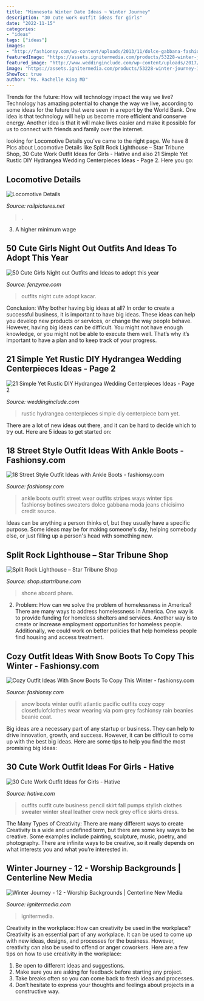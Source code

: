 ```yaml
---
title: "Minnesota Winter Date Ideas ~ Winter Journey"
description: "30 cute work outfit ideas for girls"
date: "2022-11-15"
categories:
- "ideas"
tags: ["ideas"]
images:
- "http://fashionsy.com/wp-content/uploads/2013/11/dolce-gabbana-fashion-brands-white-dark-blue-sweaterslook-main-single-630x924.jpg"
featuredImage: "https://assets.ignitermedia.com/products/53228-winter-journey-12/preview/image"
featured_image: "http://www.weddinginclude.com/wp-content/uploads/2017/07/Rustic-hydrangea-centerpiece-at-Pratt-Barn.jpg"
image: "https://assets.ignitermedia.com/products/53228-winter-journey-12/preview/image"
ShowToc: true
author: "Ms. Rachelle King MD"
---
```



Trends for the future: How will technology impact the way we live?
Technology has amazing potential to change the way we live, according to some ideas for the future that were seen in a report by the World Bank. One idea is that technology will help us become more efficient and conserve energy. Another idea is that it will make lives easier and make it possible for us to connect with friends and family over the internet.

	

		
looking for Locomotive Details you've came to the right page. We have 8 Pics about Locomotive Details like Split Rock Lighthouse – Star Tribune Shop, 30 Cute Work Outfit Ideas for Girls - Hative and also 21 Simple Yet Rustic DIY Hydrangea Wedding Centerpieces Ideas - Page 2. Here you go:
		
    
## Locomotive Details

<img loading=lazy src="http://www.railpictures.net/images/d2/8/1/5/1815.1487474703.jpg" onerror="this.onerror=null;this.src='https://tse3.mm.bing.net/th?id=OIP.qORNBRRN8tZOvFAuK-Og8gHaFD&amp;pid=15.1';" alt="Locomotive Details">

_Source: railpictures.net_

>. 

	

3. A higher minimum wage

    
## 50 Cute Girls Night Out Outfits And Ideas To Adopt This Year

<img loading=lazy src="http://fenzyme.com/wp-content/uploads/2015/06/Cute-Girls-Night-out-Outfits-and-Ideas26.jpg" onerror="this.onerror=null;this.src='https://tse2.mm.bing.net/th?id=OIP.9TwngK95Y5AEpZZ_vyyt0wHaLa&amp;pid=15.1';" alt="50 Cute Girls Night out Outfits and Ideas to adopt this year">

_Source: fenzyme.com_

>outfits night cute adopt kacar. 

	

Conclusion: Why bother having big ideas at all?
In order to create a successful business, it is important to have big ideas. These ideas can help you develop new products or services, or change the way people behave. However, having big ideas can be difficult. You might not have enough knowledge, or you might not be able to execute them well. That’s why it’s important to have a plan and to keep track of your progress.

    
## 21 Simple Yet Rustic DIY Hydrangea Wedding Centerpieces Ideas - Page 2

<img loading=lazy src="http://www.weddinginclude.com/wp-content/uploads/2017/07/Rustic-hydrangea-centerpiece-at-Pratt-Barn.jpg" onerror="this.onerror=null;this.src='https://tse1.mm.bing.net/th?id=OIP.Z0JTkdBhG4pyPWvemVRDPwHaLJ&amp;pid=15.1';" alt="21 Simple Yet Rustic DIY Hydrangea Wedding Centerpieces Ideas - Page 2">

_Source: weddinginclude.com_

>rustic hydrangea centerpieces simple diy centerpiece barn yet. 

	

There are a lot of new ideas out there, and it can be hard to decide which to try out. Here are 5 ideas to get started on: 

    
## 18 Street Style Outfit Ideas With Ankle Boots - Fashionsy.com

<img loading=lazy src="http://fashionsy.com/wp-content/uploads/2013/11/dolce-gabbana-fashion-brands-white-dark-blue-sweaterslook-main-single-630x924.jpg" onerror="this.onerror=null;this.src='https://tse2.mm.bing.net/th?id=OIP.LoG_6fBKBqLBWV-sLU3w2gHaK3&amp;pid=15.1';" alt="18 Street Style Outfit Ideas with Ankle Boots - fashionsy.com">

_Source: fashionsy.com_

>ankle boots outfit street wear outfits stripes ways winter tips fashionsy botines sweaters dolce gabbana moda jeans chicisimo credit source. 

	

Ideas can be anything a person thinks of, but they usually have a specific purpose. Some ideas may be for making someone's day, helping somebody else, or just filling up a person's head with something new.

    
## Split Rock Lighthouse – Star Tribune Shop

<img loading=lazy src="https://shop.startribune.com/wp-content/uploads/2019/11/Split-1024x677.jpg" onerror="this.onerror=null;this.src='https://tse3.mm.bing.net/th?id=OIP.mFRYXUnt_Ezz8B-0Etvy-QHaE5&amp;pid=15.1';" alt="Split Rock Lighthouse – Star Tribune Shop">

_Source: shop.startribune.com_

>shone aboard phare. 

	

2. Problem:
How can we solve the problem of homelessness in America?
There are many ways to address homelessness in America. One way is to provide funding for homeless shelters and services. Another way is to create or increase employment opportunities for homeless people. Additionally, we could work on better policies that help homeless people find housing and access treatment.

    
## Cozy Outfit Ideas With Snow Boots To Copy This Winter - Fashionsy.com

<img loading=lazy src="https://fashionsy.com/wp-content/uploads/2016/01/snow-day-outfit-grey-coat-rain-boots-beanie-via-atlantic-pacific-630x945.jpg" onerror="this.onerror=null;this.src='https://tse4.mm.bing.net/th?id=OIP._n9LiBQ_XueMNpD1RW-1sgHaLH&amp;pid=15.1';" alt="Cozy Outfit Ideas With Snow Boots To Copy This Winter - fashionsy.com">

_Source: fashionsy.com_

>snow boots winter outfit atlantic pacific outfits cozy copy closetfulofclothes wear wearing via pom grey fashionsy rain beanies beanie coat. 

	

Big ideas are a necessary part of any startup or business. They can help to drive innovation, growth, and success. However, it can be difficult to come up with the best big ideas. Here are some tips to help you find the most promising big ideas: 

    
## 30 Cute Work Outfit Ideas For Girls - Hative

<img loading=lazy src="https://hative.com/wp-content/uploads/2015/02/work-outfit-ideas/3-cute-work-outfit-ideas-for-girls.jpg" onerror="this.onerror=null;this.src='https://tse4.mm.bing.net/th?id=OIP.XAToNI7vGdlnwikIPgxgTgHaLG&amp;pid=15.1';" alt="30 Cute Work Outfit Ideas for Girls - Hative">

_Source: hative.com_

>outfits outfit cute business pencil skirt fall pumps stylish clothes sweater winter steal leather crew neck grey office skirts dress. 

	

The Many Types of Creativity: There are many different ways to create
Creativity is a wide and undefined term, but there are some key ways to be creative. Some examples include painting, sculpture, music, poetry, and photography. There are infinite ways to be creative, so it really depends on what interests you and what you’re interested in.

    
## Winter Journey - 12 - Worship Backgrounds | Centerline New Media

<img loading=lazy src="https://assets.ignitermedia.com/products/53228-winter-journey-12/preview/image" onerror="this.onerror=null;this.src='https://tse4.mm.bing.net/th?id=OIP.69mo8zKTRHtBOiitW2AkuQHaEK&amp;pid=15.1';" alt="Winter Journey - 12 - Worship Backgrounds | Centerline New Media">

_Source: ignitermedia.com_

>ignitermedia. 

	

Creativity in the workplace: How can creativity be used in the workplace?
Creativity is an essential part of any workplace. It can be used to come up with new ideas, designs, and processes for the business. However, creativity can also be used to offend or anger coworkers. Here are a few tips on how to use creativity in the workplace: 
1. Be open to different ideas and suggestions.
2. Make sure you are asking for feedback before starting any project. 
3. Take breaks often so you can come back to fresh ideas and processes. 
4. Don’t hesitate to express your thoughts and feelings about projects in a constructive way.


